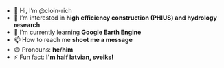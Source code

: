 - 👋 Hi, I’m @cloin-rich
- 👀 I’m interested in **high efficiency construction (PHIUS) and hydrology research**
- 🌱 I’m currently learning **Google Earth Engine**
- 📫 How to reach me **shoot me a message**
- 😄 Pronouns: **he/him**
- ⚡ Fun fact: **I'm half latvian, sveiks!**

<!---
cloin-rich/cloin-rich is a ✨ special ✨ repository because its `README.md` (this file) appears on your GitHub profile.
You can click the Preview link to take a look at your changes.
--->
